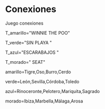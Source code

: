 
# Conexiones
Juego conexiones

T_amarillo="WINNIE  THE POO"

T_verde="SIN PLAYA  "

T_azul="ESCARABAJOS  "

T_morado=" SEAT"

amarillo=Tigre,Oso,Burro,Cerdo 

verde=León,Sevilla,Córdoba,Toledo 

azul=Rinoceronte,Pelotero,Mariquita,Sagrado

morado=Ibiza,Marbella,Málaga,Arosa